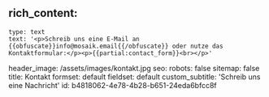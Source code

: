 rich_content:
  -
    type: text
    text: '<p>Schreib uns eine E-Mail an {{obfuscate}}info@mosaik.email{{/obfuscate}} oder nutze das Kontaktformular:</p><p>{{partial:contact_form}}<br></p>'
header_image: /assets/images/kontakt.jpg
seo:
  robots: false
  sitemap: false
title: Kontakt
formset: default
fieldset: default
custom_subtitle: 'Schreib uns eine Nachricht'
id: b4818062-4e78-4b28-b651-24eda6bfcc8f
